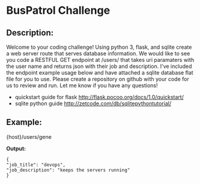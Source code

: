 # BusPatrol Challenge

## Description:
Welcome to your coding challenge! Using python 3, flask, and sqlite create a web server route that serves database information. We would like to see you code a RESTFUL GET endpoint at /users/<name> that takes uri paramaters with the user name and returns json with their job and description. I've included the endpoint example usage below and have attached a sqlite database flat file for you to use. Please create a repository on github with your code for us to review and run. Let me know if you have any questions!

* quickstart guide for flask http://flask.pocoo.org/docs/1.0/quickstart/
* sqlite python guide http://zetcode.com/db/sqlitepythontutorial/

## Example:
{host}/users/gene

**Output:**
```
{
"job_title": "devops",
"job_description": "keeps the servers running"
}
```